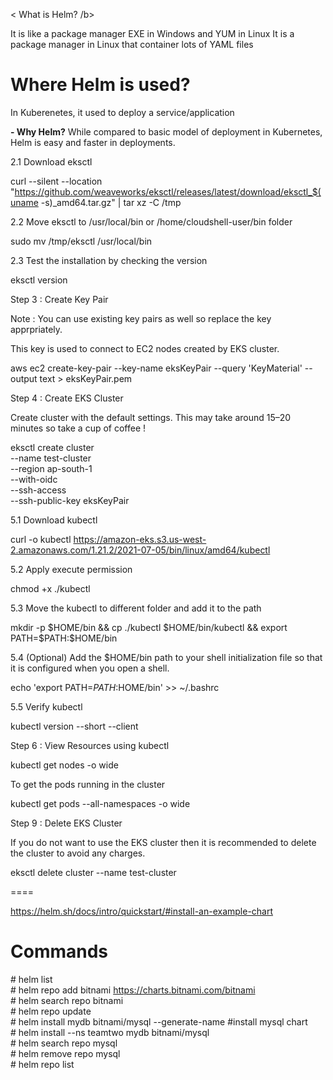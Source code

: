 < What is Helm? /b>

It is like a package manager EXE in Windows and YUM in Linux 
It is a package manager in Linux that container lots of YAML files 

# Where Helm is used?

In Kuberenetes, it used to deploy a service/application

**- Why Helm?**
While compared to basic model of deployment in Kubernetes, Helm is easy and faster in deployments.

2.1 Download eksctl

curl --silent --location "https://github.com/weaveworks/eksctl/releases/latest/download/eksctl_$(uname -s)_amd64.tar.gz" | tar xz -C /tmp

2.2 Move eksctl to /usr/local/bin or /home/cloudshell-user/bin folder

sudo mv /tmp/eksctl /usr/local/bin

2.3 Test the installation by checking the version

eksctl version

Step 3 : Create Key Pair

Note : You can use existing key pairs as well so replace the key apprpriately.

This key is used to connect to EC2 nodes created by EKS cluster.

aws ec2 create-key-pair --key-name eksKeyPair --query 'KeyMaterial' --output text > eksKeyPair.pem

Step 4 : Create EKS Cluster

Create cluster with the default settings. This may take around 15–20 minutes so take a cup of coffee !

eksctl create cluster \
--name test-cluster \
--region ap-south-1 \
--with-oidc \
--ssh-access \
--ssh-public-key eksKeyPair

5.1 Download kubectl

curl -o kubectl https://amazon-eks.s3.us-west-2.amazonaws.com/1.21.2/2021-07-05/bin/linux/amd64/kubectl

5.2 Apply execute permission

chmod +x ./kubectl


5.3 Move the kubectl to different folder and add it to the path

mkdir -p $HOME/bin && cp ./kubectl $HOME/bin/kubectl && export PATH=$PATH:$HOME/bin

5.4 (Optional) Add the $HOME/bin path to your shell initialization file so that it is configured when you open a shell.

echo 'export PATH=$PATH:$HOME/bin' >> ~/.bashrc


5.5 Verify kubectl

kubectl version --short --client


Step 6 : View Resources using kubectl

kubectl get nodes -o wide



To get the pods running in the cluster

kubectl get pods --all-namespaces -o wide



Step 9 : Delete EKS Cluster

If you do not want to use the EKS cluster then it is recommended to delete the cluster to avoid any charges.

eksctl delete cluster --name test-cluster

====

https://helm.sh/docs/intro/quickstart/#install-an-example-chart

# Commands

\# helm list  <br />
\# helm repo add bitnami https://charts.bitnami.com/bitnami  <br />
\# helm search repo bitnami  <br />
\# helm repo update      <br />
\# helm install mydb bitnami/mysql --generate-name #install mysql chart  <br />
\# helm install --ns teamtwo mydb bitnami/mysql  <br />
\# helm search repo mysql  <br />
\# helm remove repo mysql   <br />
\# helm repo list  <br />





